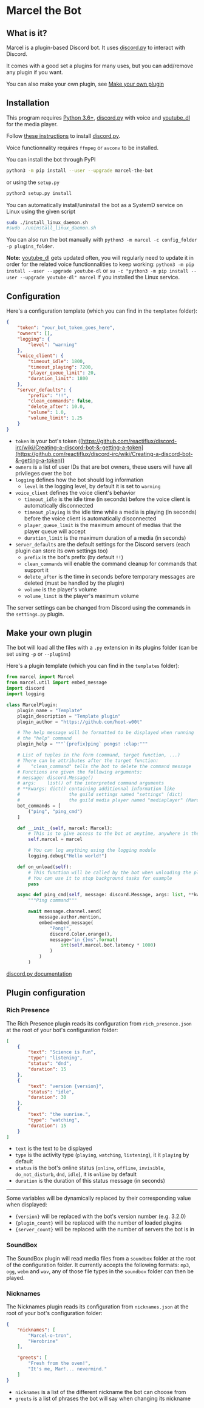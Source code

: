 # Marcel the Bot
## What is it?
Marcel is a  plugin-based Discord bot. It uses [discord.py](https://github.com/Rapptz/discord.py/) to interact with Discord.

It comes with a good set a plugins for many uses, but you can add/remove any plugin if you want.

You can also make your own plugin, see [Make your own plugin](#make-your-own-plugin)

## Installation
This program requires [Python 3.6+](https://docs.python.org/3.3/tutorial/index.html), [discord.py](https://github.com/Rapptz/discord.py/) with voice and [youtube_dl](https://github.com/ytdl-org/youtube-dl/) for the media player.

Follow [these instructions](https://github.com/Rapptz/discord.py/#installing) to install [discord.py](https://github.com/Rapptz/discord.py/).

Voice functionnality requires `ffmpeg` or `avconv` to be installed.

You can install the bot through PyPI
```sh
python3 -m pip install --user --upgrade marcel-the-bot
```
or using the `setup.py`
```sh
python3 setup.py install
```

You can automatically install/uninstall the bot as a SystemD service on Linux using the given script
```sh
sudo ./install_linux_daemon.sh
#sudo ./uninstall_linux_daemon.sh
```
You can also run the bot manually with `python3 -m marcel -c config_folder -p plugins_folder`.

**Note:** [youtube_dl](https://github.com/ytdl-org/youtube-dl/) gets updated often, you will regularly need to update it in order for the related voice functionnalities to keep working: `python3 -m pip install --user --upgrade youtube-dl` or `su -c "python3 -m pip install --user --upgrade youtube-dl" marcel` if you installed the Linux service.

## Configuration
Here's a configuration template (which you can find in the `templates` folder):
```json
{
    "token": "your_bot_token_goes_here",
    "owners": [],
    "logging": {
        "level": "warning"
    },
    "voice_client": {
        "timeout_idle": 1800,
        "timeout_playing": 7200,
        "player_queue_limit": 20,
        "duration_limit": 1800
    },
    "server_defaults": {
        "prefix": "!!",
        "clean_commands": false,
        "delete_after": 10.0,
        "volume": 1.0,
        "volume_limit": 1.25
    }
}
```
-   `token` is your bot's token ([https://github.com/reactiflux/discord-irc/wiki/Creating-a-discord-bot-&-getting-a-token](https://github.com/reactiflux/discord-irc/wiki/Creating-a-discord-bot-&-getting-a-token))
-   `owners` is a list of user IDs that are bot owners, these users will have all privileges over the bot
-   `logging` defines how the bot should log information
    -   `level` is the logging level, by default it is set to `warning`
-   `voice_client` defines the voice client's behavior
    -   `timeout_idle` is the idle time (in seconds) before the voice client is automatically disconnected
    -   `timeout_playing` is the idle time while a media is playing (in seconds) before the voice client is automatically disconnected
    -   `player_queue_limit` is the maximum amount of medias that the player queue will accept
    -   `duration_limit` is the maximum duration of a media (in seconds)
-   `server_defaults` are the default settings for the Discord servers (each plugin can store its own settings too)
    -   `prefix` is the bot's prefix (by default `!!`)
    -   `clean_commands` will enable the command cleanup for commands that support it
    -   `delete_after` is the time in seconds before temporary messages are deleted (must be handled by the plugin)
    -   `volume` is the player's volume
    -   `volume_limit` is the player's maximum volume

The server settings can be changed from Discord using the commands in the `settings.py` plugin.

## Make your own plugin
The bot will load all the files with a `.py` extension in its plugins folder (can be set using `-p` or `--plugins`)

Here's a plugin template (which you can find in the `templates` folder):
```python
from marcel import Marcel
from marcel.util import embed_message
import discord
import logging

class MarcelPlugin:
    plugin_name = "Template"
    plugin_description = "Template plugin"
    plugin_author = "https://github.com/hoot-w00t"

    # The help message will be formatted to be displayed when running
    # the "help" command
    plugin_help = """`{prefix}ping` pongs! :clap:"""

    # List of tuples in the form (command, target function, ...)
    # There can be attributes after the target function:
    #    "clean_command" tells the bot to delete the command message
    # Functions are given the following arguments:
    # message: discord.Message()
    # args:    list() of the interpreted command arguments
    # **kwargs: dict() containing additionnal information like
    #                  the guild settings named "settings" (dict)
    #                  the guild media player named "mediaplayer" (MarcelMediaPlayer)
    bot_commands = [
        ("ping", "ping_cmd")
    ]

    def __init__(self, marcel: Marcel):
        # This is to give access to the bot at anytime, anywhere in the plugin
        self.marcel = marcel

        # You can log anything using the logging module
        logging.debug("Hello world!")

    def on_unload(self):
        # This function will be called by the bot when unloading the plugin
        # You can use it to stop background tasks for example
        pass

    async def ping_cmd(self, message: discord.Message, args: list, **kwargs):
        """Ping command"""

        await message.channel.send(
            message.author.mention,
            embed=embed_message(
                "Pong!",
                discord.Color.orange(),
                message="in {}ms".format(
                    int(self.marcel.bot.latency * 1000)
                )
            )
        )
```
[discord.py documentation](https://discordpy.readthedocs.io/en/latest/)

## Plugin configuration
### Rich Presence
The Rich Presence plugin reads its configuration from `rich_presence.json` at the root of your bot's configuration folder:
```json
[
    {
        "text": "Science is Fun",
        "type": "listening",
        "status": "dnd",
        "duration": 15
    },
    {
        "text": "version {version}",
        "status": "idle",
        "duration": 30
    },
    {
        "text": "the sunrise.",
        "type": "watching",
        "duration": 15
    }
]
```
-   `text` is the text to be displayed
-   `type` is the activity type (`playing`, `watching`, `listening`), it it `playing` by default
-   `status` is the bot's online status (`online`, `offline`, `invisible`, `do_not_disturb`, `dnd`, `idle`), it is `online` by default
-   `duration` is the duration of this status message (in seconds)

---

Some variables will be dynamically replaced by their corresponding value when displayed:
-   `{version}` will be replaced with the bot's version number (e.g. 3.2.0)
-   `{plugin_count}` will be replaced with the number of loaded plugins
-   `{server_count}` will be replaced with the number of servers the bot is in

### SoundBox
The SoundBox plugin will read media files from a `soundbox` folder at the root of the configuration folder.
It currently accepts the following formats: `mp3`, `ogg`, `webm` and `wav`, any of those file types in the `soundbox` folder can then be played.

### Nicknames
The Nicknames plugin reads its configuration from `nicknames.json` at the root of your bot's configuration folder:
```json
{
    "nicknames": [
        "Marcel-o-tron",
        "Herobrine"
    ],

    "greets": [
        "Fresh from the oven!",
        "It's me, Mar!... nevermind."
    ]
}
```
-   `nicknames` is a list of the different nickname the bot can choose from
-   `greets` is a list of phrases the bot will say when changing its nickname